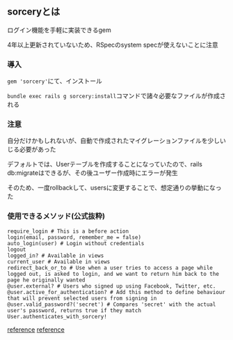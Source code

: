 ## sorceryとは

ログイン機能を手軽に実装できるgem

4年以上更新されていないため、RSpecのsystem specが使えないことに注意

### 導入

`gem 'sorcery'`にて、インストール

`bundle exec rails g sorcery:install`コマンドで諸々必要なファイルが作成される

### 注意

自分だけかもしれないが、自動で作成されたマイグレーションファイルを少しいじる必要があった

デフォルトでは、Userテーブルを作成することになっていたので、rails db:migrateはできるが、その後ユーザー作成時にエラーが発生

そのため、一度rollbackして、usersに変更することで、想定通りの挙動になった

### 使用できるメソッド(公式抜粋)

```
require_login # This is a before action
login(email, password, remember_me = false)
auto_login(user) # Login without credentials
logout
logged_in? # Available in views
current_user # Available in views
redirect_back_or_to # Use when a user tries to access a page while logged out, is asked to login, and we want to return him back to the page he originally wanted
@user.external? # Users who signed up using Facebook, Twitter, etc.
@user.active_for_authentication? # Add this method to define behaviour that will prevent selected users from signing in
@user.valid_password?('secret') # Compares 'secret' with the actual user's password, returns true if they match
User.authenticates_with_sorcery!
```

[reference](https://github.com/Sorcery/sorcery)
[reference](https://qiita.com/d0ne1s/items/f6f8f4cc7ae6eea069fb)